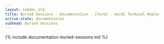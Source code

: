 ```yaml
---
layout: subdoc_old
title: Buried Sessions - Documentation - iTerm2 - macOS Terminal Replacement
active-state: documentation
subhead: Buried Sessions
---
```

{% include documentation-buried-sessions.md %}

